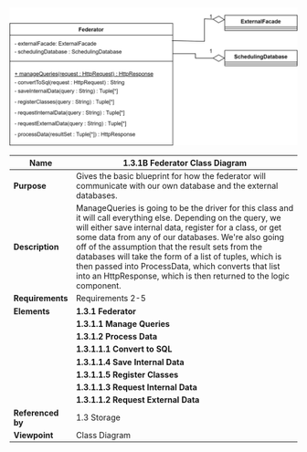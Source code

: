 ![Storage Data Flow](TeamOneFiles/federator_class_diagram.drawio.svg)

| **Name**          | **1.3.1B Federator Class Diagram**                                                                                                                                                                                                                                                                                                                                                                                                                                                 |
|-------------------|------------------------------------------------------------------------------------------------------------------------------------------------------------------------------------------------------------------------------------------------------------------------------------------------------------------------------------------------------------------------------------------------------------------------------------------------------------------------------------|
| **Purpose**       | Gives the basic blueprint for how the federator will communicate with our own database and the external databases.                                                                                                                                                                                                                                                                                                                                                                 |
| **Description**   | ManageQueries is going to be the driver for this class and it will call everything else. Depending on the query, we will either save internal data, register for a class, or get some data from any of our databases.  We're also going off of the assumption that the result sets from the databases will take the form of a list of tuples, which is then passed into ProcessData, which converts that list into an HttpResponse, which is then returned to the logic component. |
| **Requirements**  | Requirements 2-5                                                                                                                                                                                                                                                                                                                                                                                                                                                                   |
| **Elements**      | **1.3.1 Federator**                                                                                                                                                                                                                                                                                                                                                                                                                                                                |
|                   | **1.3.1.1 Manage Queries**                                                                                                                                                                                                                                                                                                                                                                                                                                                         |
|                   | **1.3.1.2 Process Data**                                                                                                                                                                                                                                                                                                                                                                                                                                                           |
|                   | **1.3.1.1.1 Convert to SQL**                                                                                                                                                                                                                                                                                                                                                                                                                                                       |
|                   | **1.3.1.1.4 Save Internal Data**                                                                                                                                                                                                                                                                                                                                                                                                                                                   |
|                   | **1.3.1.1.5 Register Classes**                                                                                                                                                                                                                                                                                                                                                                                                                                                     |
|                   | **1.3.1.1.3 Request Internal Data**                                                                                                                                                                                                                                                                                                                                                                                                                                                |
|                   | **1.3.1.1.2 Request External Data**                                                                                                                                                                                                                                                                                                                                                                                                                                                |
| **Referenced by** | 1.3 Storage                                                                                                                                                                                                                                                                                                                                                                                                                                                                        |
| **Viewpoint**     | Class Diagram                                                                                                                                                                                                                                                                                                                                                                                                                                                                      |
